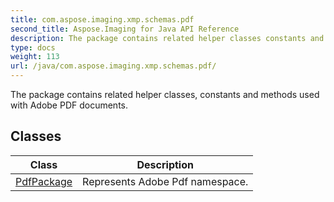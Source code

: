 ```yaml
---
title: com.aspose.imaging.xmp.schemas.pdf
second_title: Aspose.Imaging for Java API Reference
description: The package contains related helper classes constants and methods used with Adobe PDF documents.
type: docs
weight: 113
url: /java/com.aspose.imaging.xmp.schemas.pdf/
---
```


The package contains related helper classes, constants and methods used with Adobe PDF documents.


## Classes

| Class | Description |
| --- | --- |
| [PdfPackage](../com.aspose.imaging.xmp.schemas.pdf/pdfpackage) | Represents Adobe Pdf namespace. |
